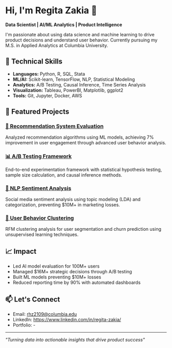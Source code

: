 # Hi, I'm Regita Zakia 👋

**Data Scientist | AI/ML Analytics | Product Intelligence**

I'm passionate about using data science and machine learning to drive product decisions and understand user behavior. Currently pursuing my M.S. in Applied Analytics at Columbia University.

## 🔧 Technical Skills
- **Languages:** Python, R, SQL, Stata
- **ML/AI:** Scikit-learn, TensorFlow, NLP, Statistical Modeling
- **Analytics:** A/B Testing, Causal Inference, Time Series Analysis
- **Visualization:** Tableau, PowerBI, Matplotlib, ggplot2
- **Tools:** Git, Jupyter, Docker, AWS

## 🚀 Featured Projects

### [🎵 Recommendation System Evaluation](./recommendation-system-analysis)
Analyzed recommendation algorithms using ML models, achieving 7% improvement in user engagement through advanced user behavior analysis.

### [📊 A/B Testing Framework](./ab-testing-framework) 
End-to-end experimentation framework with statistical hypothesis testing, sample size calculation, and causal inference methods.

### [💬 NLP Sentiment Analysis](./nlp-sentiment-analysis)
Social media sentiment analysis using topic modeling (LDA) and categorization, preventing $10M+ in marketing losses.

### [👥 User Behavior Clustering](./user-behavior-clustering)
RFM clustering analysis for user segmentation and churn prediction using unsupervised learning techniques.

## 📈 Impact
- Led AI model evaluation for 100M+ users
- Managed $16M+ strategic decisions through A/B testing
- Built ML models preventing $10M+ losses
- Reduced reporting time by 90% with automated dashboards

## 📫 Let's Connect
- Email: rhz2109@columbia.edu
- LinkedIn: https://www.linkedin.com/in/regita-zakia/
- Portfolio: -

---
*"Turning data into actionable insights that drive product success"*
